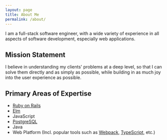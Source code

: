 ```yaml
---
layout: page
title: About Me
permalink: /about/
---
```


I am a full-stack software engineer, with a wide variety of experience in all aspects of software development, especially web applications.

## Mission Statement

I believe in understanding my clients' problems at a deep level, so that I can solve them directly and as simply as possible, while building in as much joy into the user experience as possible.

## Primary Areas of Expertise

* [Ruby on Rails](https://rubyonrails.org/)
* [Elm](https://elm-lang.org/)
* JavaScript
* [PostgreSQL](https://www.postgresql.org/)
* Java
* Web Platform (Incl. popular tools such as [Webpack](https://webpack.js.org/), [TypeScript](https://www.typescriptlang.org/), etc.)
